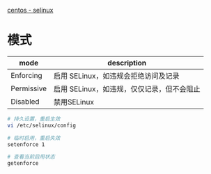 

[centos - selinux](http://wiki.centos.org/zh/HowTos/SELinux)

# 模式

|mode       |description|
|-----------|---|
|Enforcing  |启用 SELinux，如违规会拒绝访问及记录|
|Permissive |启用 SELinux，如违规，仅仅记录，但不会阻止|
|Disabled   |禁用SELinux |

```sh
# 持久设置，重启生效
vi /etc/selinux/config 

# 临时启用，重启失效
setenforce 1

# 查看当前启用状态
getenforce

```

# 